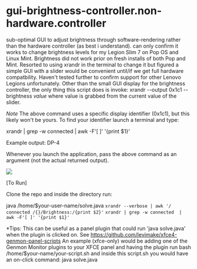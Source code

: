 # gui-brightness-controller.non-hardware.controller
sub-optimal GUI to adjust brightness through software-rendering rather than the hardware controller (as best i understand). can only confirm it works to change brightness levels for my Legion Slim 7 on Pop OS and Linux Mint. Brightness did not work prior on fresh installs of both Pop and Mint. Resorted to using xrandr in the terminal to change it but figured a simple GUI with a slider would be convenient until/if we get full hardware compatbility. 
Haven't tested further to confirm support for other Lenovo Legions unfortunately.
Other than the small GUI display for the brightness controller, the only thing this script does is invoke:
     xrandr --output 0x1c1 --brightness *value* 
where value is grabbed from the current value of the slider. 

*Note* The above command uses a specific display identifier (0x1c1), but this likely won't be yours. To find your identifier launch a terminal and type: 

xrandr | grep -w connected  | awk -F'[ ]' '{print $1}'

Example output:
DP-4

Whenever you launch the application, pass the above command as an argument (not the actual returned output).

<img src="https://user-images.githubusercontent.com/31811490/151293547-6f05e007-24ff-4ee3-949c-47ce46615efb.png">

[To Run]

Clone the repo and inside the directory run: 

java /home/$your-user-name/solve.java `xrandr --verbose | awk '/ connected /{}/Brightness:/{print $2}'` `xrandr | grep -w connected  | awk -F'[ ]' '{print $1}'`

*Tips: This can be useful as a panel plugin that could run 'java solve.java' when the plugin is clicked on. 
See https://github.com/levimake/xfce4-genmon-panel-scripts 
An example (xfce-only) would be adding one of the Genmon Monitor plugins to your XFCE panel and having the plugin run bash /home/$your-name/your-script.sh and inside this script.sh you would have an on-click command: java solve.java 
